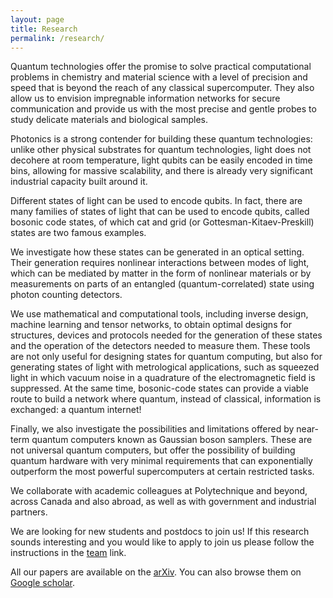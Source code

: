 ```yaml
---
layout: page
title: Research
permalink: /research/
---
```

Quantum technologies offer the promise to solve practical computational problems in chemistry and material science with a level of precision and speed that is beyond the reach of any classical supercomputer. They also allow us to envision impregnable information networks for secure communication and provide us with the most precise and gentle probes to study delicate materials and biological samples.

Photonics is a strong contender for building these quantum technologies: unlike other physical substrates for quantum technologies, light does not decohere at room temperature, light qubits can be easily encoded in time bins, allowing for massive scalability, and there is already very significant industrial capacity built around it.

Different states of light can be used to encode qubits. In fact, there are many families of states of light that can be used to encode qubits, called bosonic code states, of which cat and grid (or Gottesman-Kitaev-Preskill) states are two famous examples.

We investigate how these states can be generated in an optical setting. Their generation requires nonlinear interactions between modes of light, which can be mediated by matter in the form of nonlinear materials or by measurements on parts of an entangled (quantum-correlated) state using photon counting detectors.

We use mathematical and computational tools, including inverse design, machine learning and tensor networks, to obtain optimal designs for structures, devices and protocols needed for the generation of these states and the operation of the detectors needed to measure them. These tools are not only useful for designing states for quantum computing, but also for generating states of light with metrological applications, such as squeezed light in which vacuum noise in a quadrature of the electromagnetic field is suppressed. At the same time, bosonic-code states can provide a viable route to build a network where quantum, instead of classical, information is exchanged: a quantum internet!

Finally, we also investigate the possibilities and limitations offered by near-term quantum computers known as Gaussian boson samplers.  These are not universal quantum computers, but offer the possibility of building quantum hardware with very minimal requirements that can exponentially outperform the most powerful supercomputers at certain restricted tasks.

We collaborate with academic colleagues at Polytechnique and beyond, across Canada and also abroad, as well as with government and industrial partners.


We are looking for new students and postdocs to join us! If this research sounds interesting and you would like to apply to join us please follow the instructions in the [team](../team) link.



All our papers are available on the [arXiv](https://arxiv.org/search/advanced?advanced=&terms-0-operator=AND&terms-0-term=N+Quesada&terms-0-field=all&classification-physics=y&classification-physics_archives=quant-ph&classification-include_cross_list=include&date-filter_by=all_dates&date-year=&date-from_date=&date-to_date=&date-date_type=submitted_date&abstracts=show&size=50&order=-announced_date_first). You can also browse them on [Google scholar](https://scholar.google.ca/citations?hl=en&user=dZNVjOEAAAAJ&view_op=list_works).


